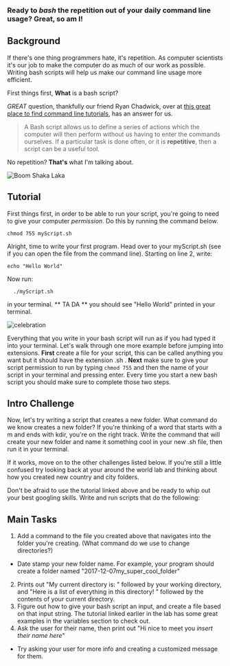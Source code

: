 ### Ready to *bash* the repetition out of your daily command line usage? Great, so am I!

## Background
If there's one thing programmers hate, it's repetition. As computer scientists
it's our job to make the computer do as much of our work as possible. Writing
bash scripts will help us make our command line usage more efficient.

First things first, **What** is a bash script?

*GREAT* question, thankfully our friend Ryan Chadwick, over at [this great
place to find command line
tutorials](https://ryanstutorials.net/linuxtutorial/scripting.php), has an
answer for us.

 >A Bash script allows us to define a series of actions which the computer
 >will then perform without us having to enter the commands ourselves. If a
 >particular task is done often, or it is **repetitive**, then a script can be
 >a useful tool.

No repetition? **That's** what I'm talking about.

![Boom Shaka Laka](https://media.giphy.com/media/qiPJ5kow5KOT6/giphy.gif)

## Tutorial
First things first, in order to be able to run your script, you're going to
need to give your computer *permission*. Do this by running the command below.

    chmod 755 myScript.sh

Alright, time to write your first program. Head over to your myScript.sh (see
if you can open the file from the command line). Starting on line 2, write:

    echo "Hello World"

Now run:

      ./myScript.sh

in your terminal. ** TA DA ** you should see "Hello World" printed in your
terminal.

![celebration](https://media.giphy.com/media/YTbZzCkRQCEJa/giphy.gif)

Everything that you write in your bash script will run as if you had typed it
into your terminal. Let's walk through one more example before jumping into
extensions. **First** create a file for your script, this can be called
anything you want but it should have the extension .sh . **Next** make sure to
give your script permission to run by typing `chmod 755` and then the name of
your script in your terminal and pressing enter. Every time you start a new
bash script you should make sure to complete those two steps.

## Intro Challenge
Now, let's try writing a script that creates a new folder. What command do we
know creates a new folder? If you're thinking of a word that starts with a m and
ends with kdir, you're on the right track. Write the command that will create
your new folder and name it something cool in your new .sh file, then run it in
your terminal.

If it works, move on to the other challenges listed below. If you're still a
little confused try looking back at your around the world lab and thinking
about how you created new country and city folders.

Don't be afraid to use the tutorial linked above and be ready to whip out your
best googling skills. Write and run scripts that do the following:

## Main Tasks
1. Add a command to the file you created above that navigates into the folder
you're creating. (What command do we use to change directories?)
  * Date stamp your new folder name. For example, your program should create a
    folder named "2017-12-07my_super_cool_folder"
2. Prints out "My current directory is: " followed by your working directory,
and "Here is a list of everything in this directory! " followed by the contents
of your current directory.
3. Figure out how to give your bash script an input, and create a file based on
that input string. The tutorial linked earlier in the lab has some great
examples in the variables section to check out.
4. Ask the user for their name, then print out "Hi nice to meet you *insert
their name here*"
  * Try asking your user for more info and creating a customized message for
    them.
